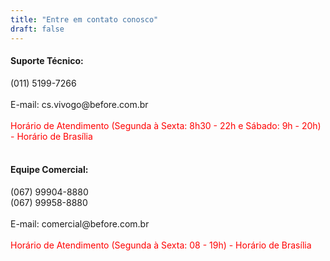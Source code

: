 ```yaml
---
title: "Entre em contato conosco"
draft: false
---
```

<h4><b>Suporte Técnico:</b></h4>
<div>(011) 5199-7266</div>
<br>
<div>E-mail: cs.vivogo@before.com.br</div>
<br>
<div><font color="#FF0000">Horário de Atendimento (Segunda à Sexta: 8h30 - 22h e Sábado: 9h - 20h) - Horário de Brasília</div></font>
<br>
<h4><b>Equipe Comercial:</b></h4>
<div>(067) 99904-8880</div>
<div>(067) 99958-8880</div>
<br>
<div>E-mail: comercial@before.com.br</div>
<br>
<div><font color="#FF0000">Horário de Atendimento (Segunda à Sexta: 08 - 19h) - Horário de Brasília</div></font>
